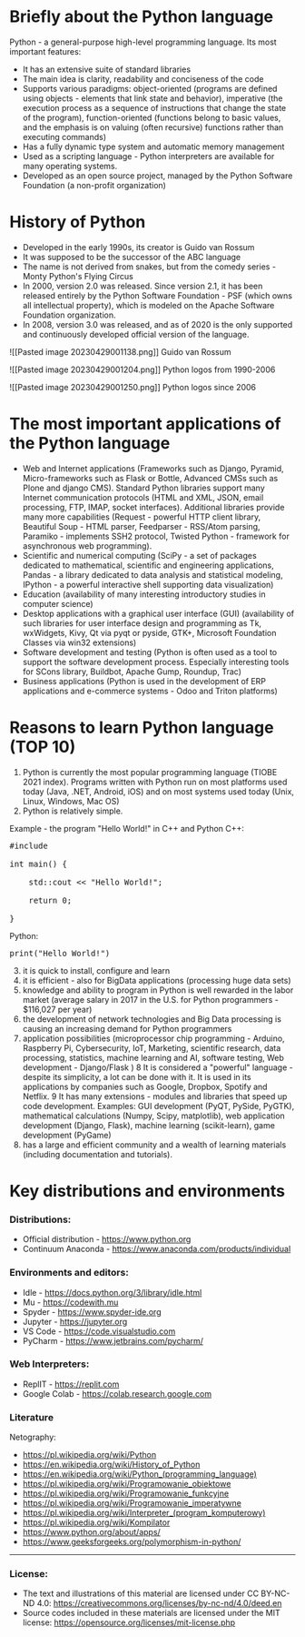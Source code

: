 # Briefly about the Python language
Python - a general-purpose high-level programming language. 
Its most important features:
- It has an extensive suite of standard libraries
- The main idea is clarity, readability and conciseness of the code
- Supports various paradigms: object-oriented (programs are defined using objects - elements that link state and behavior), imperative (the execution process as a sequence of instructions that change the state of the program), function-oriented (functions belong to basic values, and the emphasis is on valuing (often recursive) functions rather than executing commands)
- Has a fully dynamic type system and automatic memory management
- Used as a scripting language - Python interpreters are available for many operating systems.
- Developed as an open source project, managed by the Python Software Foundation (a non-profit organization)

# History of Python
- Developed in the early 1990s, its creator is Guido van Rossum
- It was supposed to be the successor of the ABC language
- The name is not derived from snakes, but from the comedy series - Monty Python's Flying Circus
- In 2000, version 2.0 was released. Since version 2.1, it has been released entirely by the Python Software Foundation - PSF (which owns all intellectual property), which is modeled on the Apache Software Foundation organization. 
- In 2008, version 3.0 was released, and as of 2020 is the only supported and continuously developed official version of the language.

![[Pasted image 20230429001138.png]]
Guido van Rossum

![[Pasted image 20230429001204.png]]
Python logos from 1990-2006

![[Pasted image 20230429001250.png]]
Python logos since 2006

# The most important applications of the Python language
- Web and Internet applications (Frameworks such as Django, Pyramid, Micro-frameworks such as Flask or Bottle, Advanced CMSs such as Plone and django CMS). Standard Python libraries support many Internet communication protocols (HTML and XML, JSON, email processing, FTP, IMAP, socket interfaces). Additional libraries provide many more capabilities (Request - powerful HTTP client library, Beautiful Soup - HTML parser, Feedparser - RSS/Atom parsing, Paramiko - implements SSH2 protocol, Twisted Python - framework for asynchronous web programming).
- Scientific and numerical computing (SciPy - a set of packages dedicated to mathematical, scientific and engineering applications, Pandas - a library dedicated to data analysis and statistical modeling, IPython - a powerful interactive shell supporting data visualization)
- Education (availability of many interesting introductory studies in computer science)
- Desktop applications with a graphical user interface (GUI) (availability of such libraries for user interface design and programming as Tk, wxWidgets, Kivy, Qt via pyqt or pyside, GTK+, Microsoft Foundation Classes via win32 extensions)
- Software development and testing (Python is often used as a tool to support the software development process. Especially interesting tools for SCons library, Buildbot, Apache Gump, Roundup, Trac)
- Business applications (Python is used in the development of ERP applications and e-commerce systems - Odoo and Triton platforms)

# Reasons to learn Python language (TOP 10)

1. Python is currently the most popular programming language (TIOBE 2021 index). Programs written with Python run on most platforms used today (Java, .NET, Android, iOS) and on most systems used today (Unix, Linux, Windows, Mac OS) 
2. Python is relatively simple. 

Example - the program "Hello World!" in C++ and Python 
C++:
<pre>
#include <iostream>

int main() {<br>
    std::cout << "Hello World!";<br>
    return 0;<br>
}
</pre>
Python: 
<pre>
print("Hello World!")
</pre>

3. it is quick to install, configure and learn
4. it is efficient - also for BigData applications (processing huge data sets)
5. knowledge and ability to program in Python is well rewarded in the labor market (average salary in 2017 in the U.S. for Python programmers - $116,027 per year)
6. the development of network technologies and Big Data processing is causing an increasing demand for Python programmers
7. application possibilities (microprocessor chip programming - Arduino, Raspberry Pi, Cybersecurity, IoT, Marketing, scientific research, data processing, statistics, machine learning and AI, software testing, Web development - Django/Flask )
8 It is considered a "powerful" language - despite its simplicity, a lot can be done with it. It is used in its applications by companies such as Google, Dropbox, Spotify and Netflix.
9 It has many extensions - modules and libraries that speed up code development. Examples: GUI development (PyQT, PySide, PyGTK), mathematical calculations (Numpy, Scipy, matplotlib), web application development (Django, Flask), machine learning (scikit-learn), game development (PyGame)
10. has a large and efficient community and a wealth of learning materials (including documentation and tutorials). 

# Key distributions and environments

### Distributions:
- Official distribution - https://www.python.org
- Continuum Anaconda - https://www.anaconda.com/products/individual

### Environments and editors:
- Idle - https://docs.python.org/3/library/idle.html
- Mu - https://codewith.mu
- Spyder - https://www.spyder-ide.org
- Jupyter - https://jupyter.org
- VS Code - https://code.visualstudio.com
- PyCharm - https://www.jetbrains.com/pycharm/

### Web Interpreters:
- ReplIT - https://replit.com
- Google Colab - https://colab.research.google.com

### Literature

Netography:
- https://pl.wikipedia.org/wiki/Python
- https://en.wikipedia.org/wiki/History_of_Python
- https://en.wikipedia.org/wiki/Python_(programming_language)
- https://pl.wikipedia.org/wiki/Programowanie_obiektowe
- https://pl.wikipedia.org/wiki/Programowanie_funkcyjne
- https://pl.wikipedia.org/wiki/Programowanie_imperatywne
- https://pl.wikipedia.org/wiki/Interpreter_(program_komputerowy)
- https://pl.wikipedia.org/wiki/Kompilator
- https://www.python.org/about/apps/
- https://www.geeksforgeeks.org/polymorphism-in-python/

<hr>

### License:

- The text and illustrations of this material are licensed under CC BY-NC-ND 4.0: https://creativecommons.org/licenses/by-nc-nd/4.0/deed.en
- Source codes included in these materials are licensed under the MIT license: https://opensource.org/licenses/mit-license.php